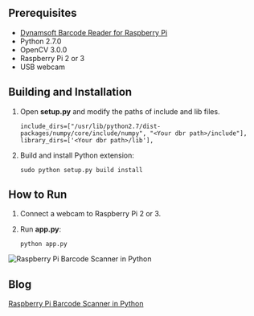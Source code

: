 ## Prerequisites
* [Dynamsoft Barcode Reader for Raspberry Pi][0]
* Python 2.7.0
* OpenCV 3.0.0
* Raspberry Pi 2 or 3
* USB webcam

## Building and Installation
1. Open **setup.py** and modify the paths of include and lib files.
    
    ```
    include_dirs=["/usr/lib/python2.7/dist-packages/numpy/core/include/numpy", "<Your dbr path>/include"],
    library_dirs=['<Your dbr path>/lib'],
    ```
2. Build and install Python extension:
    
    ```
    sudo python setup.py build install
    ```

## How to Run
1. Connect a webcam to Raspberry Pi 2 or 3.
2. Run **app.py**: 

    ```
    python app.py
    ```

![Raspberry Pi Barcode Scanner in Python](http://www.codepool.biz/wp-content/uploads/2016/11/rpi-python-webcam-small.png)

## Blog
[Raspberry Pi Barcode Scanner in Python][1]

[0]:http://www.dynamsoft.com/Downloads/Dynamic-Barcode-Reader-for-Raspberry-Pi-Download.aspx 
[1]:http://www.codepool.biz/raspberry-pi-barcode-scanner-python.html
